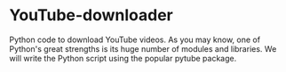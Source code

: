 # YouTube-downloader
Python code to download YouTube videos. As you may know, one of Python's great strengths is its huge number of modules and libraries. We will write the Python script using the popular pytube package.
